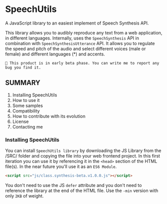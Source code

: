 # SpeechUtils
A JavaScript library to an easiest implement of Speech Synthesis API.

This library allows you to audibly reproduce any text from a web application, in different languages. Internally, uses the `SpeechSynthesis` API in combination with `SpeechSynthesisUtterance` API. It allows you to regulate the speed and pitch of the audio and select different voices (male or female) and different languages (*) and accents.

```
🔔 This product is in early beta phase. You can write me to report any bug you find it.
```

## SUMMARY

1) Installing SpeechUtils
2) How to use it
3) Some samples
4) Compatibility
5) How to contribute with its evolution
6) License
7) Contacting me

### Installing SpeechUtils

You can install `SpeechUtils library` by downloading the JS Library from the /SRC/ folder and copying the file into your web frontend project.
In this first iteration you can use it by referencing it in the `<head>` section of the HTML file(s). In the near future you'll use it as an `ES6 Module`.

```HTML
<script src="js/class.synthesis-beta.v1.0.0.js"></script>
```

You don't need to use the JS `defer` attribute and you don't need to reference the library at the end of the HTML file. Use the `-min` version with only `2KB` of weight. 
